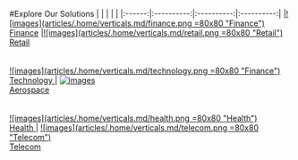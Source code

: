 #Explore Our Solutions
|   |   |   |   |
|:------:|:----------:|:----------:|:----------:|
|[![images](articles/.home/verticals.md/finance.png =80x80 "Finance") <br/> Finance]({{#makeLink}}./article.html?article_path=verticals/finance.md&menu_path=verticals{{/makeLink}}) |[![images](articles/.home/verticals.md/retail.png =80x80 "Retail") <br/> Retail]({{#makeLink}}./article.html?article_path=verticals/retail.md{{/makeLink}})  <br/><br/><br/> [![images](articles/.home/verticals.md/technology.png =80x80 "Finance") <br/>  Technology ]({{#makeLink}}./article.html?article_path=verticals/tech.md{{/makeLink}}) | [![images](articles/.home/verticals.md/aerospace.png   "Transport") <br/>  Aerospace]({{#makeLink}}./article.html?article_path=verticals/aerospace.md{{/makeLink}}) <br/><br/><br/> [![images](articles/.home/verticals.md/health.png =80x80 "Health") <br/> Health ]({{#makeLink}}./article.html?article_path=verticals/healthcare.md{{/makeLink}}) | [![images](articles/.home/verticals.md/telecom.png =80x80 "Telecom") <br/> Telecom]({{#makeLink}}./article.html?article_path=verticals/telcos.md{{/makeLink}}) 
